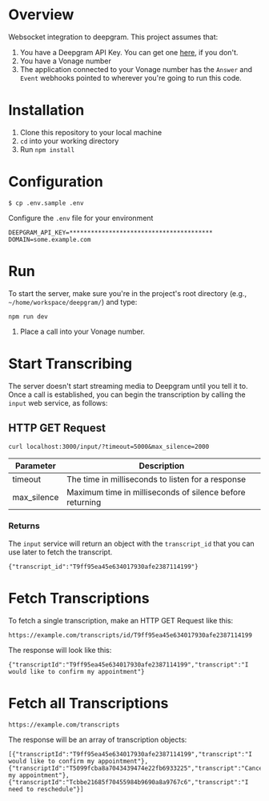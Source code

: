 # Overview
Websocket integration to deepgram. This project assumes that:
   1. You have a Deepgram API Key. You can get one [here](https://developers.deepgram.com/), if you don't.
   1. You have a Vonage number
   1. The application connected to your Vonage number has the `Answer` and `Event` webhooks pointed to wherever you're going to run this code.


# Installation
1. Clone this repository to your local machine
1. `cd` into your working directory
1. Run `npm install`

# Configuration

```
$ cp .env.sample .env
```

Configure the `.env` file for your environment

```
DEEPGRAM_API_KEY=****************************************
DOMAIN=some.example.com
```

# Run
To start the server, make sure you're in the project's root directory (e.g., `~/home/workspace/deepgram/`) and type:

```
npm run dev
```

1. Place a call into your Vonage number. 

# Start Transcribing

The server doesn't start streaming media to Deepgram until you tell it to. Once a call is established, you can begin the transcription by calling the `input` web service, as follows:

## HTTP GET Request

``` 
curl localhost:3000/input/?timeout=5000&max_silence=2000
```

Parameter | Description
--- | --- |
timeout|The time in milliseconds to listen for a response
max_silence | Maximum time in milliseconds of silence before returning

### Returns
The `input` service will return an object with the `transcript_id` that you can use later to fetch the transcript.

```
{"transcript_id":"T9ff95ea45e634017930afe2387114199"}
```

# Fetch Transcriptions

To fetch a single transcription, make an HTTP GET Request like this:

```
https://example.com/transcripts/id/T9ff95ea45e634017930afe2387114199
```

The response will look like this:
```
{"transcriptId":"T9ff95ea45e634017930afe2387114199","transcript":"I would like to confirm my appointment"}
```

# Fetch all Transcriptions

```
https://example.com/transcripts
```

The response will be an array of transcription objects:

```
[{"transcriptId":"T9ff95ea45e634017930afe2387114199","transcript":"I would like to confirm my appointment"}, {"transcriptId":"T5099fcba8a7043439474e22fb6933225","transcript":"Cancel my appointment"},
{"transcriptId":"Tcbbe21685f70455984b9690a8a9767c6","transcript":"I need to reschedule"}]

```





